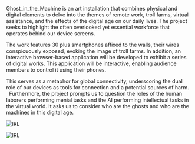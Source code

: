 Ghost_in_the_Machine is an art installation that combines physical and digital elements to delve into the themes of remote work, troll farms, virtual assistance, and the effects of the digital age on our daily lives. The project seeks to highlight the often overlooked yet essential workforce that operates behind our device screens.

The work features 30 plus smartphones affixed to the walls, their wires conspicuously exposed, evoking the image of troll farms. In addition, an interactive browser-based application will be developed to exhibit a series of digital works. This application will be interactive, enabling audience members to control it using their phones.

This serves as a metaphor for global connectivity, underscoring the dual role of our devices as tools for connection and a potential sources of harm.   Furthermore, the project prompts us to question the roles of the human laborers performing menial tasks and the AI performing intellectual tasks in the virtual world. It asks us to consider who are the ghosts and who are the machines in this digital age.

![IRL](https://archive.kolown.net/wp-content/uploads/2024/10/gitm_2024b.jpg)

![IRL](https://archive.kolown.net/wp-content/uploads/2024/10/gitm_2024.jpg)


